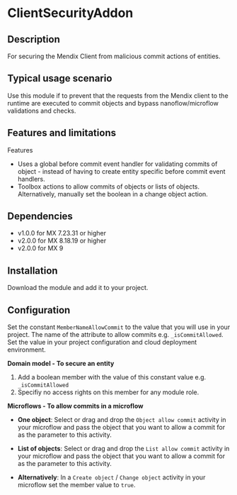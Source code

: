 # ClientSecurityAddon

## Description
For securing the Mendix Client from malicious commit actions of entities.

## Typical usage scenario
Use this module if to prevent that the requests from the Mendix client to the runtime are executed to commit objects and bypass nanoflow/microflow validations and checks.

## Features and limitations
Features
- Uses a global before commit event handler for validating commits of object - instead of having to create entity specific before commit event handlers.
- Toolbox actions to allow commits of objects or lists of objects. Alternatively, manually set the boolean in a change object action.

## Dependencies
- v1.0.0 for MX 7.23.31 or higher
- v2.0.0 for MX 8.18.19 or higher 
- v2.0.0 for MX 9

## Installation
Download the module and add it to your project.

## Configuration
Set the constant `MemberNameAllowCommit` to the value that you will use in your project. The name of the attribute to allow commits e.g. `_isCommitAllowed`. Set the value in your project configuration and cloud deployment environment.

**Domain model - To secure an entity**
1. Add a boolean member with the value of this constant value e.g. `_isCommitAllowed` 
2. Specifiy no access rights on this member for any module role.

**Microflows - To allow commits in a microflow**

- **One object**: Select or drag and drop the `Object allow commit` activity in your microflow and pass the object that you want to allow a commit for as the parameter to this activity.

- **List of objects**: Select or drag and drop the `List allow commit` activity in your microflow and pass the object that you want to allow a commit for as the parameter to this activity.
 
- **Alternatively**: In a `Create object` / `Change object` activity in your microflow set the member value to `true`.
